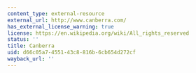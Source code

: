 ```yaml
---
content_type: external-resource
external_url: http://www.canberra.com/
has_external_license_warning: true
license: https://en.wikipedia.org/wiki/All_rights_reserved
status: ''
title: Canberra
uid: d66c05a7-4551-43c8-816b-6cb654d272cf
wayback_url: ''
---
```


